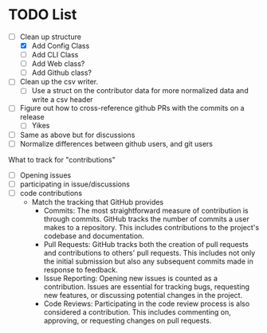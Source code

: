 # TODO List

- [ ] Clean up structure
  - [x] Add Config Class
  - [ ] Add CLI Class
  - [ ] Add Web class?
  - [ ] Add Github class?
- [ ] Clean up the csv writer.
  - [ ] Use a struct on the contributor data for more normalized data and write a csv header
- [ ] Figure out how to cross-reference github PRs with the commits on a release
  - [ ] Yikes
- [ ] Same as above but for discussions
- [ ] Normalize differences between github users, and git users

What to track for "contributions"
- [ ] Opening issues
- [ ] participating in issue/discussions 
- [ ] code contributions
  - Match the tracking that GitHub provides
    - Commits: The most straightforward measure of contribution is through commits. GitHub tracks the number of commits a user makes to a repository. This includes contributions to the project's codebase and documentation. 
    - Pull Requests: GitHub tracks both the creation of pull requests and contributions to others' pull requests. This includes not only the initial submission but also any subsequent commits made in response to feedback. 
    - Issue Reporting: Opening new issues is counted as a contribution. Issues are essential for tracking bugs, requesting new features, or discussing potential changes in the project. 
    - Code Reviews: Participating in the code review process is also considered a contribution. This includes commenting on, approving, or requesting changes on pull requests.
